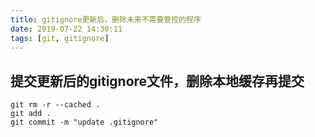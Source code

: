 ```yaml
---
title: gitignore更新后，删除未来不需要管控的程序
date: 2019-07-22 14:30:11
tags: [git, gitignore]
---
```


## 提交更新后的gitignore文件，删除本地缓存再提交
```shell
git rm -r --cached .
git add .
git commit -m "update .gitignore"
```